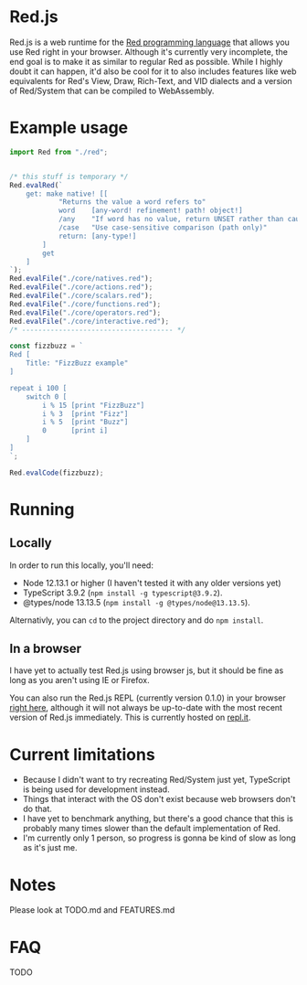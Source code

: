 ﻿# Red.js

Red.js is a web runtime for the [Red programming language](https://www.red-lang.org/) that allows you use Red right in your browser. Although it's currently very incomplete, the end goal is to make it as similar to regular Red as possible. While I highly doubt it can happen, it'd also be cool for it to also includes features like web equivalents for Red's View, Draw, Rich-Text, and VID dialects and a version of Red/System that can be compiled to WebAssembly.


# Example usage

```typescript
import Red from "./red";


/* this stuff is temporary */
Red.evalRed(`
	get: make native! [[
			"Returns the value a word refers to"
			word	[any-word! refinement! path! object!]
			/any    "If word has no value, return UNSET rather than causing an error"
			/case   "Use case-sensitive comparison (path only)"
			return: [any-type!]
		]
		get
	]
`);
Red.evalFile("./core/natives.red");
Red.evalFile("./core/actions.red");
Red.evalFile("./core/scalars.red");
Red.evalFile("./core/functions.red");
Red.evalFile("./core/operators.red");
Red.evalFile("./core/interactive.red");
/* ------------------------------------- */

const fizzbuzz = `
Red [
	Title: "FizzBuzz example"
]

repeat i 100 [
	switch 0 [
		i % 15 [print "FizzBuzz"]
		i % 3  [print "Fizz"]
		i % 5  [print "Buzz"]
		0      [print i]
	]
]
`;

Red.evalCode(fizzbuzz);
```

# Running

## Locally
In order to run this locally, you'll need:
- Node 12.13.1 or higher (I haven't tested it with any older versions yet)
- TypeScript 3.9.2 (`npm install -g typescript@3.9.2`).
- @types/node 13.13.5 (`npm install -g @types/node@13.13.5`).

Alternativly, you can `cd` to the project directory and do `npm install`.

## In a browser
I have yet to actually test Red.js using browser js, but it should be fine as long as you aren't using IE or Firefox.

You can also run the Red.js REPL (currently version 0.1.0) in your browser [right here](https://redjs-compiled-repl.theangryepicbanana.repl.run), although it will not always be up-to-date with the most recent version of Red.js immediately. This is currently hosted on [repl.it](https://repl.it/).


# Current limitations

- Because I didn't want to try recreating Red/System just yet, TypeScript is being used for development instead.
- Things that interact with the OS don't exist because web browsers don't do that.
- I have yet to benchmark anything, but there's a good chance that this is probably many times slower than the default implementation of Red.
- I'm currently only 1 person, so progress is gonna be kind of slow as long as it's just me.


# Notes

Please look at TODO.md and FEATURES.md


# FAQ

TODO